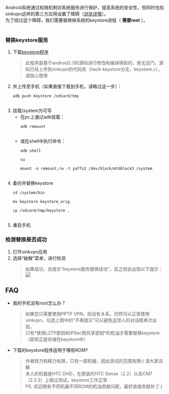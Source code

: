 Android系统通过权限机制对系统服务进行保护，提高系统的安全性，但同时也给xinkvpn这样的第三方应用设置了障碍（[浏览详情](http://code.google.com/p/xinkvpn/wiki/VpnKeystoreIssue_zh_CN)）。
<br>为了绕过这个障碍，我们需要替换掉系统的keystore进程（ <b>需要root</b> ）。<br>
<br>
<h3>替换keystore服务</h3>
<ol><li>下载<a href='http://code.google.com/p/xinkvpn/downloads/detail?name=keystore&can=2&q='>keystore程序</a>
<blockquote>此程序是基于android2.3的源码进行修改和编译得到的，绝无后门，源码已经上传到xinkvpn的代码库（hack-keystore分支，keystore.c），请放心使用<br>
</blockquote></li><li>并上传至手机（如果直接下载到手机，请略过这一步）：<br>
<pre><code>adb push keystore /sdcard/tmp<br>
</code></pre>
</li><li>挂载/system为可写<br>
<ul><li>在pc上通过adb挂载：<br>
<pre><code>adb remount<br>
</code></pre>
</li><li>或在shell中执行命令：<br>
<pre><code>adb shell<br>
su<br>
mount -o remount,rw -t yaffs2 /dev/block/mtdblock3 /system <br>
</code></pre>
</li></ul></li><li>备份并替换keystore<br>
<pre><code>cd /system/bin<br>
mv keystore keystore_orig<br>
cp /sdcard/tmp/keystore .<br>
</code></pre>
</li><li>重启手机</li></ol>

<h3>检测替换是否成功</h3>
<ol><li>打开xinkvpn应用<br>
</li><li>选择“破解”菜单，进行检测<br>
<blockquote>如果成功，会提示“keystore服务替换成功”，反之则会出现以下提示：<br>
<img src='http://xinkvpn.googlecode.com/files/snap20110529_173920-1.jpg' /></blockquote></li></ol>

<h2>FAQ</h2>
<ul><li>我的手机没有root怎么办？<br>
<blockquote>如果您只需要使用PPTP VPN，则没有关系，仍然可以正常使用xinkvpn，勾选上图中的“不再提示”可以避免这烦人的对话框再次出现。<br>
只有*使用L2TP密钥和IPSec预共享密钥*的机油才需要替换keystore（密钥正是存储在keystore中）<br>
</blockquote></li><li>下载的keystore程序适用于哪些ROM?<br>
<blockquote>作者财力和精力有限，只有一部机器，因此测试的范围有限:( 请大家谅解<br>本人的机器是HTC DHD，在原装的HTC Sense（2.2）以及CM7（2.3.3）上做过测试，keystore工作正常<br>PS. 欢迎拥有不同机器不同ROM的机油贡献问题，最好直接贡献补丁:)